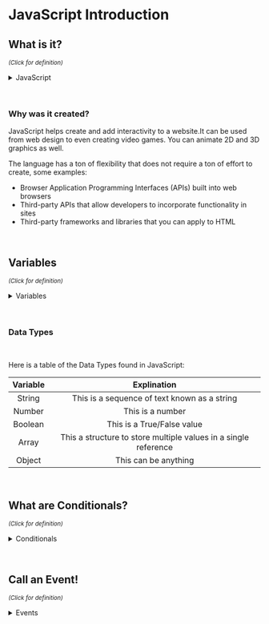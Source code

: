 # JavaScript Introduction

## What is it?

<sup>*(Click for definition)*</sup>

<details>
<summary>JavaScript</summary>
<p> 

A scripting language, lightweight and interpreted, very well-known as the language for web pages. JavaScript and Java are DIFFERENT languages.

</p>
</details>

&nbsp;

### Why was it created?

JavaScript helps create and add interactivity to a website.It can be used from web design to even creating video games. You can animate 2D and 3D graphics as well.

The language has a ton of flexibility that does not require a ton of effort to create, some examples:

- Browser Application Programming Interfaces (APIs) built into web browsers
- Third-party APIs that allow developers to incorporate functionality in sites
- Third-party frameworks and libraries that you can apply to HTML

&nbsp;

## Variables

<sup>*(Click for definition)*</sup>

<details>
<summary>Variables</summary>
<p> 

Containers that store the values, you can name a variable anything (some resrictions apply). Variables are also case sensitive.

</p>
</details>

&nbsp;

### Data Types

&nbsp;

Here is a table of the Data Types found in JavaScript:

|    Variable      |                        Explination                              |
|      :---:       |                         :---:                                   |
| String           | This is a sequence of text known as a string                    |
| Number           | This is a number                                                |
| Boolean          | This is a True/False value                                      |
| Array            | This a structure to store multiple values in a single reference |
| Object           | This can be anything                                            |

&nbsp;

## What are Conditionals?

<sup>*(Click for definition)*</sup>

<details>
<summary>Conditionals</summary>
<p> 

Code structures used to test if an expression is true or false. "If" statements are some of the most commonly used ones.

</p>
</details>

&nbsp;

## Call an Event!

<sup>*(Click for definition)*</sup>

<details>
<summary>Events</summary>
<p> 

Events are interactive situations that respond when a user gives certain responses to the code. It listens to the activity in the browser. An example is having the console sent bck a response to the user based on an action they take, example: A user clicks to delete something out of their shopping cart on a website and a message appears asking, "Are you sure you don't want this item?".

</p>
</details>
